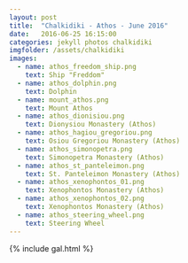 ```yaml
---
layout: post
title:  "Chalkidiki - Athos - June 2016"
date:   2016-06-25 16:15:00
categories: jekyll photos chalkidiki
imgfolder: /assets/chalkidiki
images:
  - name: athos_freedom_ship.png
    text: Ship "Freddom"
  - name: athos_dolphin.png
    text: Dolphin
  - name: mount_athos.png
    text: Mount Athos
  - name: athos_dionisiou.png
    text: Dionysiou Monastery (Athos)
  - name: athos_hagiou_gregoriou.png
    text: Osiou Gregoriou Monastery (Athos)
  - name: athos_simonopetra.png
    text: Simonopetra Monastery (Athos)
  - name: athos_st_panteleimon.png
    text: St. Panteleimon Monastery (Athos)
  - name: athos_xenophontos_01.png
    text: Xenophontos Monastery (Athos)
  - name: athos_xenophontos_02.png
    text: Xenophontos Monastery (Athos)
  - name: athos_steering_wheel.png
    text: Steering Wheel
---
```


{% include gal.html %}
